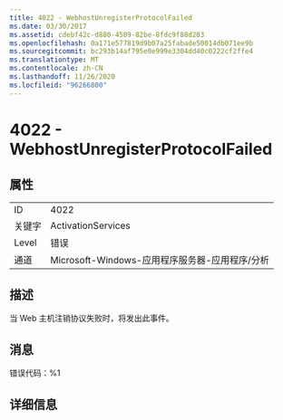 ```yaml
---
title: 4022 - WebhostUnregisterProtocolFailed
ms.date: 03/30/2017
ms.assetid: cdebf42c-d880-4509-82be-8fdc9f88d203
ms.openlocfilehash: 0a171e577819d9b07a25fabade50014db071ee9b
ms.sourcegitcommit: bc293b14af795e0e999e3304dd40c0222cf2ffe4
ms.translationtype: MT
ms.contentlocale: zh-CN
ms.lasthandoff: 11/26/2020
ms.locfileid: "96266800"
---
```

# <a name="4022---webhostunregisterprotocolfailed"></a>4022 - WebhostUnregisterProtocolFailed

## <a name="properties"></a>属性  
  
|||  
|-|-|  
|ID|4022|  
|关键字|ActivationServices|  
|Level|错误|  
|通道|Microsoft-Windows-应用程序服务器-应用程序/分析|  
  
## <a name="description"></a>描述  

 当 Web 主机注销协议失败时，将发出此事件。  
  
## <a name="message"></a>消息  

 错误代码：%1  
  
## <a name="details"></a>详细信息
